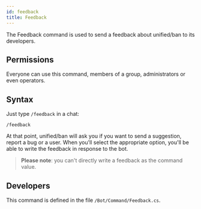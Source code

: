 ```yaml
---
id: feedback
title: Feedback
---
```


The Feedback command is used to send a feedback about unified/ban to its developers.

## Permissions

Everyone can use this command, members of a group, administrators or even operators.

## Syntax

Just type `/feedback` in a chat:

```
/feedback
```

At that point, unified/ban will ask you if you want to send a suggestion, report a bug or a user. When you'll select the appropriate option, you'll be able to write the feedback in response to the bot.

> **Please note**: you can't directly write a feedback as the command value.

## Developers

This command is defined in the file `/Bot/Command/Feedback.cs`.
